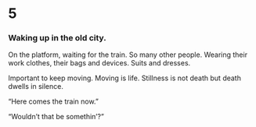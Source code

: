 # 5

### Waking up in the old city.

On the platform, waiting for the train. So many other people. Wearing their work clothes, their bags and devices. Suits and dresses. 

Important to keep moving. Moving is life. Stillness is not death but death dwells in silence. 

“Here comes the train now.”
 
“Wouldn’t that be somethin’?”